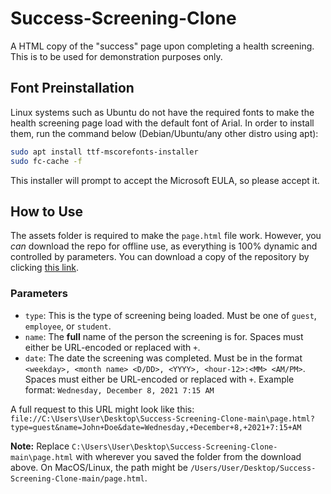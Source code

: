 # Success-Screening-Clone

A HTML copy of the "success" page upon completing a health screening. This is to be used for demonstration purposes
only.

## Font Preinstallation

Linux systems such as Ubuntu do not have the required fonts to make the health screening page load with the default font of
Arial. In order to install them, run the command below (Debian/Ubuntu/any other distro using apt):

```bash
sudo apt install ttf-mscorefonts-installer
sudo fc-cache -f
```

This installer will prompt to accept the Microsoft EULA, so please accept it.

## How to Use

The assets folder is required to make the `page.html` file work. However, you _can_ download the repo for offline use, as
everything is 100% dynamic and controlled by parameters. You can download a copy of the repository by
clicking [this link](https://github.com/HealthScreening/Success-Screening-Clone/archive/refs/heads/main.zip).

### Parameters

* `type`: This is the type of screening being loaded. Must be one of `guest`, `employee`, or `student`.
* `name`: The **full** name of the person the screening is for. Spaces must either be URL-encoded or replaced with `+`.
* `date`: The date the screening was completed. Must be in the
  format `<weekday>, <month name> <D/DD>, <YYYY>, <hour-12>:<MM> <AM/PM>`. Spaces must either be URL-encoded or replaced
  with `+`. Example format: `Wednesday, December 8, 2021 7:15 AM`

A full request to this URL might look like this:
`file://C:\Users\User\Desktop\Success-Screening-Clone-main\page.html?type=guest&name=John+Doe&date=Wednesday,+December+8,+2021+7:15+AM`

**Note:** Replace `C:\Users\User\Desktop\Success-Screening-Clone-main\page.html` with wherever you saved the folder from
the download above. On MacOS/Linux, the path might be `/Users/User/Desktop/Success-Screening-Clone-main/page.html`.
